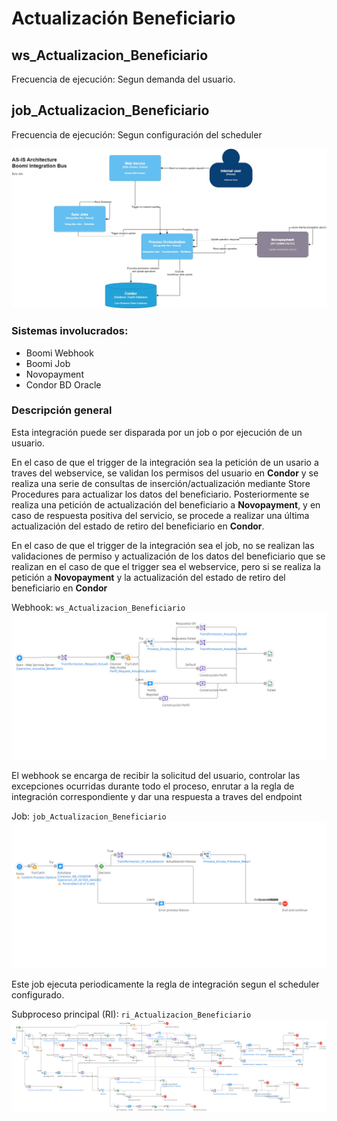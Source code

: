 # Actualización Beneficiario

## ws_Actualizacion_Beneficiario
Frecuencia de ejecución: Segun demanda del usuario.

## job_Actualizacion_Beneficiario
Frecuencia de ejecución: Segun configuración del scheduler

![Update Beneficiary](assets/UpdateBeneficiary.jpg)

### Sistemas involucrados: 

- Boomi Webhook
- Boomi Job
- Novopayment
- Condor BD Oracle

### Descripción general

Esta integración puede ser disparada por un job o por ejecución de un usuario.

En el caso de que el trigger de la integración sea la petición de un usario a traves del webservice, se validan los permisos del usuario en **Condor** y se realiza una serie de consultas de inserción/actualización mediante Store Procedures para actualizar los datos del beneficiario. Posteriormente se realiza una petición de actualización del beneficiario a **Novopayment**, y en caso de respuesta positiva del servicio, se procede a realizar una última actualización del estado de retiro del beneficiario en **Condor**.

En el caso de que el trigger de la integración sea el job, no se realizan las validaciones de permiso y actualización de los datos del beneficiario que se realizan en el caso de que el trigger sea el webservice, pero si se realiza la petición a **Novopayment** y la actualización del estado de retiro del beneficiario en **Condor**

Webhook: `ws_Actualizacion_Beneficiario`
![ws_Actualizacion_Beneficiario](assets/ws_Actualizacion_Beneficiario.png)

El webhook se encarga de recibir la solicitud del usuario, controlar las excepciones ocurridas durante todo el proceso, enrutar a la regla de integración correspondiente y dar una respuesta a traves del endpoint

Job: `job_Actualizacion_Beneficiario`
![job_Actualizacion_Beneficiario](assets/job_Actualizacion_Beneficiario.png)


Este job ejecuta periodicamente la regla de integración segun el scheduler configurado.

Subproceso principal (RI): `ri_Actualizacion_Beneficiario`
![job_Actualizacion_Beneficiario](assets/ri_Actualizacion_Beneficiario.png)